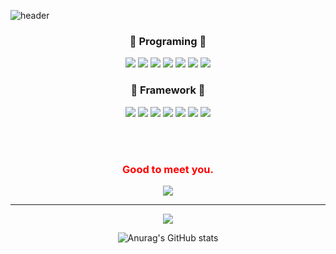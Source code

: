 
![header](https://capsule-render.vercel.app/api?type=waving&color=gradient&customColorList=0,6,3,2,5,0&height=300&section=header&text=Recording%20Day&fontSize=70&fontAlign=67)
<div align="center">

  <h3>🐰 Programing 🐰</h3>
  <img src="https://img.shields.io/badge/HTML5-E34F26?style=flat-square&logo=HTML5&logoColor=white"/> <img src="https://img.shields.io/badge/CSS3-1572B6?style=flat-square&logo=CSS3&logoColor=white"/> <img src="https://img.shields.io/badge/JavaScript-F7DF1E?style=flat-square&logo=JavaScript&logoColor=white"/> <img src="https://img.shields.io/badge/Python-0A9EDC?style=flat-square&logo=Python&logoColor=white"/> <img src="https://img.shields.io/badge/C-A8B9CC?style=flat-square&logo=C&logoColor=white"/> <img src="https://img.shields.io/badge/C++-00599C?style=flat-square&logo=C++&logoColor=white"/> <img src="https://img.shields.io/badge/Go-00ADD8?style=flat-square&logo=Go&logoColor=white"/>
  <br><h3>🐰 Framework 🐰</h3>
  <img src="https://img.shields.io/badge/Android-3DDC84?style=flat-square&logo=Android&logoColor=white"/> <img src="https://img.shields.io/badge/SQLite-003B57?style=flat-square&logo=SQLite&logoColor=white"/> <img src="https://img.shields.io/badge/Firebase-FFCA28?style=flat-square&logo=Firebase&logoColor=white"/> <img src="https://img.shields.io/badge/MySQL-4479A1?style=flat-square&logo=MySQL&logoColor=white"/> 
  <img src="https://img.shields.io/badge/GitHub-181717?style=flat-square&logo=GitHub&logoColor=white"/> <img src="https://img.shields.io/badge/Amazon AWS-232F3E?style=flat-square&logo=Amazon AWS&logoColor=white"/> <img src="https://img.shields.io/badge/Spring-6DB33F?style=flat-square&logo=Spring&logoColor=white"/> 
  
<br><br>
<h3 style="color:red">Good to meet you.</h3>
<a href="https://hits.seeyoufarm.com"><img src="https://hits.seeyoufarm.com/api/count/incr/badge.svg?url=https%3A%2F%2Fgithub.com%2FLeeSeolHee%2F&count_bg=%23FFDAE9&title_bg=%23FFB8D1&icon=&icon_color=%23E7E7E7&title=GitHub&edge_flat=false"/></a> <br>

<hr>

<p align="center">
<img src="https://user-images.githubusercontent.com/89919636/176720762-3da31bcf-e392-4686-866e-495d19d244d4.jpg">

</p>


![Anurag's GitHub stats](https://github-readme-stats.vercel.app/api?username=LeeSeolHee&show_icons=true&theme=buefy)
</div>

